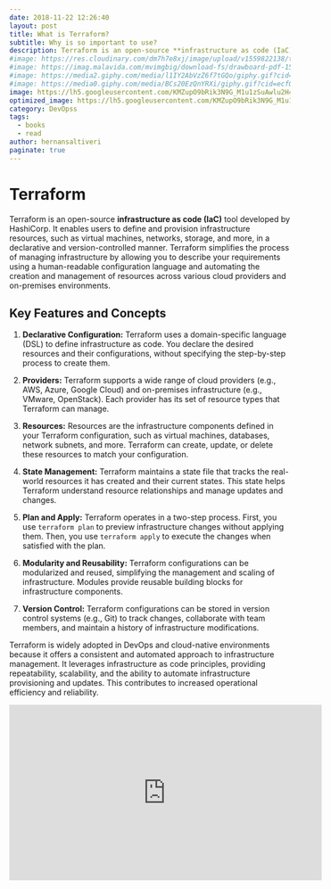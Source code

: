 ```yaml
---
date: 2018-11-22 12:26:40
layout: post
title: What is Terraform?
subtitle: Why is so important to use?
description: Terraform is an open-source **infrastructure as code (IaC)** tool developed by HashiCorp... 
#image: https://res.cloudinary.com/dm7h7e8xj/image/upload/v1559822138/theme9_v273a9.jpg
#image: https://imag.malavida.com/mvimgbig/download-fs/drawboard-pdf-15322-5.jpg
#image: https://media2.giphy.com/media/l1IY2AbVzZ6f7tGQo/giphy.gif?cid=ecf05e47c46f4c993306fa86540461d15f358257b387d43f&rid=giphy.gif
#image: https://media0.giphy.com/media/BCs20EzQnYRXi/giphy.gif?cid=ecf05e47f232b1b79d83818de57145545e1c0893e38473eb&rid=giphy.gif
image: https://lh5.googleusercontent.com/KMZupO9bRik3N9G_M1u1zSuAwlu2H41gm8oh3fixa6QSMUCTQRFlO41KzYRzrxtqjRjqKsNPyalUiLQ-1Caj0KEE4FUt8v_kFhHkvGOUBQvi4cji29htbCjNPW0M0p_UokAtjwGe
optimized_image: https://lh5.googleusercontent.com/KMZupO9bRik3N9G_M1u1zSuAwlu2H41gm8oh3fixa6QSMUCTQRFlO41KzYRzrxtqjRjqKsNPyalUiLQ-1Caj0KEE4FUt8v_kFhHkvGOUBQvi4cji29htbCjNPW0M0p_UokAtjwGe
category: DevOpss
tags:
  - books
  - read
author: hernansaltiveri
paginate: true
---
```



# Terraform

Terraform is an open-source **infrastructure as code (IaC)** tool developed by HashiCorp. It enables users to define and provision infrastructure resources, such as virtual machines, networks, storage, and more, in a declarative and version-controlled manner. Terraform simplifies the process of managing infrastructure by allowing you to describe your requirements using a human-readable configuration language and automating the creation and management of resources across various cloud providers and on-premises environments.

## Key Features and Concepts

1. **Declarative Configuration:** Terraform uses a domain-specific language (DSL) to define infrastructure as code. You declare the desired resources and their configurations, without specifying the step-by-step process to create them.

2. **Providers:** Terraform supports a wide range of cloud providers (e.g., AWS, Azure, Google Cloud) and on-premises infrastructure (e.g., VMware, OpenStack). Each provider has its set of resource types that Terraform can manage.

3. **Resources:** Resources are the infrastructure components defined in your Terraform configuration, such as virtual machines, databases, network subnets, and more. Terraform can create, update, or delete these resources to match your configuration.

4. **State Management:** Terraform maintains a state file that tracks the real-world resources it has created and their current states. This state helps Terraform understand resource relationships and manage updates and changes.

5. **Plan and Apply:** Terraform operates in a two-step process. First, you use `terraform plan` to preview infrastructure changes without applying them. Then, you use `terraform apply` to execute the changes when satisfied with the plan.

6. **Modularity and Reusability:** Terraform configurations can be modularized and reused, simplifying the management and scaling of infrastructure. Modules provide reusable building blocks for infrastructure components.

7. **Version Control:** Terraform configurations can be stored in version control systems (e.g., Git) to track changes, collaborate with team members, and maintain a history of infrastructure modifications.

Terraform is widely adopted in DevOps and cloud-native environments because it offers a consistent and automated approach to infrastructure management. It leverages infrastructure as code principles, providing repeatability, scalability, and the ability to automate infrastructure provisioning and updates. This contributes to increased operational efficiency and reliability.

<iframe width="560" height="315" src="https://www.youtube.com/embed/lIaUz2GAqEQ?si=FqOlY6guE_AqaBcb" title="YouTube video player" frameborder="0" allow="accelerometer; autoplay; clipboard-write; encrypted-media; gyroscope; picture-in-picture; web-share" allowfullscreen></iframe>